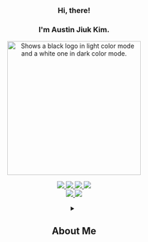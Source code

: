 
<br/>

### <div align="center">Hi, there!</div>
### <div align="center">I'm Austin Jiuk Kim.</div>


<p align="center">
  <picture>
    <source media="(prefers-color-scheme: light)" srcset="https://user-images.githubusercontent.com/99459331/154815441-9c45cc41-47b2-4054-834b-5fb082d37f1c.gif">
    <source media="(prefers-color-scheme: dark)" srcset="https://user-images.githubusercontent.com/99459331/154815600-359f1ed4-5b9c-4606-857b-a1556816e9d6.gif">
    <img alt="Shows a black logo in light color mode and a white one in dark color mode." src="https://user-images.githubusercontent.com/25423296/163456779-a8556205-d0a5-45e2-ac17-42d089e3c3f8.png" width=300>
  </picture>
</p>


<p align="center">
<a href="https://next-likelion.co.kr/" target="_blank">
    <img src="https://github-badge-maker.herokuapp.com/badge?logo=likelion&name=Likelion&color=232F3E"/>
  </a>
  <a href="https://www.kubs-bada.com/" target="_blank">
    <img src="https://github-badge-maker.herokuapp.com/badge?logo=bada&name=bada&color=232F3E"/>
  </a>
  <a href="mailto:austin.jiuk.kim@gmail.com" target="_blank">
    <img src="https://github-badge-maker.herokuapp.com/badge?logo=gdsc&name=Kugods&color=232F3E"/>
  </a>
  <a href="mailto:austin.jiuk.kim@gmail.com" target="_blank">
    <img src="https://github-badge-maker.herokuapp.com/badge?logo=brightics&name=Brightician&color=232F3E"/>
  </a>
  <br/>
  
  <a href="mailto:austin.jiuk.kim@gmail.com" target="_blank">
    <img src="https://img.shields.io/badge/Gmail-d14836?style=flat-square&logo=Gmail&logoColor=white&link=austin.jiuk.kim@gmail.com"/>
  </a>
   <a href="https://ziweek.github.io/" target="_blank">
     <img src="https://img.shields.io/badge/GitHub%20Pages-222222?style=flat-square&logo=GitHub&logoColor=white&link=https://ziweek.github.io/"/>
  </a>
</p>


<details align="center">
   <summary>
     <h2>About Me</h2>
   </summary>
   

  
  
  
  
  
  

<details align="left">
   <summary>
     <h2>Now I'm</h2>
   </summary>
   
>   <details align="left">
>   <summary>Studying</summary>
>   
>   <p align="left">
>    <img src="https://img.shields.io/badge/Rust-000000?style=flat-square&logo=Rust&logoColor=white"/>
>    <img src="https://img.shields.io/badge/Go-00ADD8?style=flat-square&logo=Go&logoColor=white"/>
>    <img src="https://img.shields.io/badge/Docker-2496ED?style=flat-square&logo=Docker&logoColor=white"/>
>    <img src="https://img.shields.io/badge/Kubernetes-326CE5?style=flat-square&logo=Kubernetes&logoColor=white"/>
>   </p>
>
> </details>
>
> <details align="left">
>   <summary>Using</summary>
>   
>   <p align="left">
>    <a href="https://www.brightics.ai/" target="_blank">
>    <img src="https://github-badge-maker.herokuapp.com/badge?logo=brightics&name=Brightics&color=0E4491"/>
>  </a>
>   <img src="https://img.shields.io/badge/Scikit%20Learn-F7931E?style=flat-square&logo=scikit-learn&logoColor=white"/>
>    <img src="https://img.shields.io/badge/PyTorch-ee4c2c?style=flat-square&logo=PyTorch&logoColor=white"/>
>    <img src="https://img.shields.io/badge/Next.js-000000?style=flat-square&logo=Next.js&logoColor=white"/>
>    <img src="https://img.shields.io/badge/Nest.js-E0234E?style=flat-square&logo=Nestjs&logoColor=white"/>
>   <img src="https://img.shields.io/badge/FastAPI-009688?style=flat-square&logo=FastAPI&logoColor=white"/>
>   </p>
>
> </details>
</details>



<details align="left">
  <summary>
    <h2>Tech Stack</h2>
  </summary>
  
>  <details align="left">
>   <summary>Analysis</summary>
>   
>   <p align="left">
>    <img src="https://img.shields.io/badge/Scikit%20Learn-F7931E?style=flat-square&logo=scikit-learn&logoColor=white"/>
>     <br/> 
>     <img src="https://img.shields.io/badge/TensorFlow-ff6f00?style=flat-square&logo=TensorFlow&logoColor=white"/>
>     <img src="https://img.shields.io/badge/PyTorch-ee4c2c?style=flat-square&logo=PyTorch&logoColor=white"/> 
>     <br/>
>     <img src="https://img.shields.io/badge/Google%20Analytics-E37400?style=flat-square&logo=Google%20Analytics&logoColor=white"/>
>   </p>
>
> </details>
>
><details align="left">
>   <summary>Visualization</summary>
>  
>   <p align="left">
>    <img src="https://img.shields.io/badge/Tableau-E97627?style=flat-square&logo=Tableau&logoColor=white"/>
>     <img src="https://img.shields.io/badge/Plotly-3F4F75?style=flat-square&logo=Plotly&logoColor=white"/>
>     <img src="https://img.shields.io/badge/Qgis-589632?style=flat-square&logo=Qgis&logoColor=white"/>
>     <br/>
>     <img src="https://img.shields.io/badge/Figma-000000?style=flat-square&logo=Figma&logoColor=white"/>
>     <img src="https://img.shields.io/badge/Adobe-FF0000?style=flat-square&logo=Adobe&logoColor=white"/>
>     <img src="https://img.shields.io/badge/Autodesk-0696D7?style=flat-square&logo=Autodesk&logoColor=white"/>
>   </p>
>
> </details>

<details align="left">
   <summary>Development</summary>
   
   <p align="left">
     <img src="https://img.shields.io/badge/React-2599ED?style=flat-square&logo=React&logoColor=white"/>
     <img src="https://img.shields.io/badge/Next.js-000000?style=flat-square&logo=Next.js&logoColor=white"/>
     <img src="https://img.shields.io/badge/Flutter-02569B?style=flat-square&logo=Flutter&logoColor=white"/>
     <br/>
     <img src="https://img.shields.io/badge/Django-092E20?style=flat-square&logo=Django&logoColor=white"/> 
     <img src="https://img.shields.io/badge/FastAPI-009688?style=flat-square&logo=FastAPI&logoColor=white"/> 
     <img src="https://img.shields.io/badge/Node.js-339933?style=flat-square&logo=Node.js&logoColor=white"/>
     <img src="https://img.shields.io/badge/Nest.js-E0234E?style=flat-square&logo=Nestjs&logoColor=white"/>
     <br/>
     <img src="https://img.shields.io/badge/MySQL-4479A1?style=flat-square&logo=MySQL&logoColor=white"/>
     <img src="https://img.shields.io/badge/MongoDB-47A248?style=flat-square&logo=MongoDB&logoColor=white"/>
</p>

</details>


<details align="left">
   <summary>Ops</summary>
   
   <p align="left"> 
     <img src="https://img.shields.io/badge/Docker-2496ED?style=flat-square&logo=Docker&logoColor=white"/>
     <img src="https://img.shields.io/badge/Kubernetes-326CE5?style=flat-square&logo=Kubernetes&logoColor=white"/>
     <br/>
     <img src="https://img.shields.io/badge/Amazon%20AWS-232F3E?style=flat-square&logo=Amazon%20AWS&logoColor=white"/>
     <img src="https://img.shields.io/badge/Google%20Cloud-4285F4?style=flat-square&logo=Google%20Cloud&logoColor=white"/>
   </p>

</details>
  
</details>

<details align="left">
   <summary>
     <h2>My Stats</h2>
   </summary>
   
   <p align="left">
     <a href='https://github.com/anuraghazra/github-readme-stats'>
     <img src='https://github-readme-stats.vercel.app/api/top-langs/?username=ziweek&layout=compact' width=400>
     </a>
      <br/>
     <a href='https://github.com/anuraghazra/github-readme-stats'>
     <img src='https://github-readme-stats.vercel.app/api?username=ziweek&show_icons=true' width=400>
     </a>
   </p>

</details>
  
  
  
  
</details>


